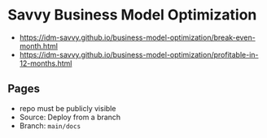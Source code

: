 # Savvy Business Model Optimization

- https://idm-savvy.github.io/business-model-optimization/break-even-month.html
- https://idm-savvy.github.io/business-model-optimization/profitable-in-12-months.html

## Pages

- repo must be publicly visible
- Source: Deploy from a branch
- Branch: `main/docs`
